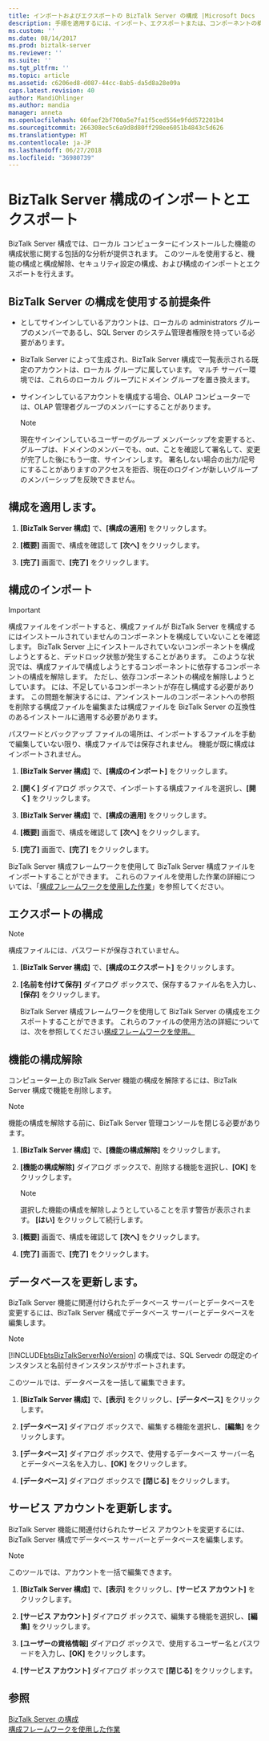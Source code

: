 ```yaml
---
title: インポートおよびエクスポートの BizTalk Server の構成 |Microsoft Docs
description: 手順を適用するには、インポート、エクスポートまたは、コンポーネントの構成を解除およびデータベースと BizTalk Server のサービス アカウントを更新
ms.custom: ''
ms.date: 08/14/2017
ms.prod: biztalk-server
ms.reviewer: ''
ms.suite: ''
ms.tgt_pltfrm: ''
ms.topic: article
ms.assetid: c6206ed8-d087-44cc-8ab5-da5d8a28e09a
caps.latest.revision: 40
author: MandiOhlinger
ms.author: mandia
manager: anneta
ms.openlocfilehash: 60faef2bf700a5e7fa1f5ced556e9fdd572201b4
ms.sourcegitcommit: 266308ec5c6a9d8d80ff298ee6051b4843c5d626
ms.translationtype: MT
ms.contentlocale: ja-JP
ms.lasthandoff: 06/27/2018
ms.locfileid: "36980739"
---
```

# <a name="import-and-export-biztalk-server-configuration"></a>BizTalk Server 構成のインポートとエクスポート
BizTalk Server 構成では、ローカル コンピューターにインストールした機能の構成状態に関する包括的な分析が提供されます。 このツールを使用すると、機能の構成と構成解除、セキュリティ設定の構成、および構成のインポートとエクスポートを行えます。  
  
## <a name="prerequisites-to-use-the-biztalk-server-configuration"></a>BizTalk Server の構成を使用する前提条件  
   
-   としてサインインしているアカウントは、ローカルの administrators グループのメンバーであるし、SQL Server のシステム管理者権限を持っている必要があります。  
  
-   BizTalk Server によって生成され、BizTalk Server 構成で一覧表示される既定のアカウントは、ローカル グループに属しています。 マルチ サーバー環境では、これらのローカル グループにドメイン グループを置き換えます。  
  
-   サインインしているアカウントを構成する場合、OLAP コンピューターでは、OLAP 管理者グループのメンバーにすることがあります。  
  
    > [!NOTE]
    >  現在サインインしているユーザーのグループ メンバーシップを変更すると、グループは、ドメインのメンバーでも、out、ことを確認して署名して、変更が完了した後にもう一度、サインインします。 署名しない場合の出力/記号にすることがありますのアクセスを拒否、現在のログインが新しいグループのメンバーシップを反映できません。  
  
## <a name="apply-the-configuration"></a>構成を適用します。  
  
1.  **[BizTalk Server 構成]** で、**[構成の適用]** をクリックします。  
  
2.  **[概要]** 画面で、構成を確認して **[次へ]** をクリックします。  
  
3.  **[完了]** 画面で、**[完了]** をクリックします。  
  
## <a name="import-configuration"></a>構成のインポート

> [!IMPORTANT]
> 構成ファイルをインポートすると、構成ファイルが BizTalk Server を構成するにはインストールされていませんのコンポーネントを構成していないことを確認します。 BizTalk Server 上にインストールされていないコンポーネントを構成しようとすると、デッドロック状態が発生することがあります。 このような状況では、構成ファイルで構成しようとするコンポーネントに依存するコンポーネントの構成を解除します。 ただし、依存コンポーネントの構成を解除しようとしています。 には、不足しているコンポーネントが存在し構成する必要があります。 この問題を解決するには、アンインストールのコンポーネントへの参照を削除する構成ファイルを編集または構成ファイルを BizTalk Server の互換性のあるインストールに適用する必要があります。  
> 
>  パスワードとバックアップ ファイルの場所は、インポートするファイルを手動で編集していない限り、構成ファイルでは保存されません。 機能が既に構成はインポートされません。  
  
  
1.  **[BizTalk Server 構成]** で、**[構成のインポート]** をクリックします。  
  
2.  **[開く]** ダイアログ ボックスで、インポートする構成ファイルを選択し、**[開く]** をクリックします。  
  
3.  **[BizTalk Server 構成]** で、**[構成の適用]** をクリックします。  
  
4.  **[概要]** 画面で、構成を確認して **[次へ]** をクリックします。  
  
5.  **[完了]** 画面で、**[完了]** をクリックします。  

BizTalk Server 構成フレームワークを使用して BizTalk Server 構成ファイルをインポートすることができます。 これらのファイルを使用した作業の詳細については、「[構成フレームワークを使用した作業](../install-and-config-guides/working-with-the-configuration-framework.md)」を参照してください。  
  
## <a name="export-configuration"></a>エクスポートの構成

> [!NOTE]
>  構成ファイルには、パスワードが保存されていません。    
 
1. **[BizTalk Server 構成]** で、**[構成のエクスポート]** をクリックします。  
  
2. **[名前を付けて保存]** ダイアログ ボックスで、保存するファイル名を入力し、**[保存]** をクリックします。  

   BizTalk Server 構成フレームワークを使用して BizTalk Server の構成をエクスポートすることができます。 これらのファイルの使用方法の詳細については、次を参照してください[構成フレームワークを使用。](../install-and-config-guides/working-with-the-configuration-framework.md)  
  
## <a name="unconfigure-features"></a>機能の構成解除  
 コンピューター上の BizTalk Server 機能の構成を解除するには、BizTalk Server 構成で機能を削除します。  
  
> [!NOTE]
>  機能の構成を解除する前に、BizTalk Server 管理コンソールを閉じる必要があります。  
  
 
1.  **[BizTalk Server 構成]** で、**[機能の構成解除]** をクリックします。  
  
2.  **[機能の構成解除]** ダイアログ ボックスで、削除する機能を選択し、**[OK]** をクリックします。  
  
    > [!NOTE]
    >  選択した機能の構成を解除しようとしていることを示す警告が表示されます。 **[はい]** をクリックして続行します。  
  
3.  **[概要]** 画面で、構成を確認して **[次へ]** をクリックします。  
  
4.  **[完了]** 画面で、**[完了]** をクリックします。  
  
## <a name="update-databases"></a>データベースを更新します。  
 BizTalk Server 機能に関連付けられたデータベース サーバーとデータベースを変更するには、BizTalk Server 構成でデータベース サーバーとデータベースを編集します。  
  
> [!NOTE]
>  [!INCLUDE[btsBizTalkServerNoVersion](../includes/btsbiztalkservernoversion-md.md)] の構成では、SQL Servedr の既定のインスタンスと名前付きインスタンスがサポートされます。  
> 
>  このツールでは、データベースを一括して編集できます。  
  
 
1.  **[BizTalk Server 構成]** で、**[表示]** をクリックし、**[データベース]** をクリックします。  
  
2.  **[データベース]** ダイアログ ボックスで、編集する機能を選択し、**[編集]** をクリックします。  
  
3.  **[データベース]** ダイアログ ボックスで、使用するデータベース サーバー名とデータベース名を入力し、**[OK]** をクリックします。  
  
4.  **[データベース]** ダイアログ ボックスで **[閉じる]** をクリックします。  
  
## <a name="update-service-accounts"></a>サービス アカウントを更新します。  
 BizTalk Server 機能に関連付けられたサービス アカウントを変更するには、BizTalk Server 構成でデータベース サーバーとデータベースを編集します。  
  
> [!NOTE]
>  このツールでは、アカウントを一括で編集できます。  
  
1.  **[BizTalk Server 構成]** で、**[表示]** をクリックし、**[サービス アカウント]** をクリックします。  
  
2.  **[サービス アカウント]** ダイアログ ボックスで、編集する機能を選択し、**[編集]** をクリックします。  
  
3.  **[ユーザーの資格情報]** ダイアログ ボックスで、使用するユーザー名とパスワードを入力し、**[OK]** をクリックします。  
  
4.  **[サービス アカウント]** ダイアログ ボックスで **[閉じる]** をクリックします。  
  
## <a name="see-also"></a>参照  
 [BizTalk Server の構成](../install-and-config-guides/configure-biztalk-server.md)   
 [構成フレームワークを使用した作業](../install-and-config-guides/working-with-the-configuration-framework.md)   